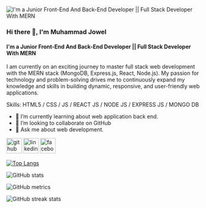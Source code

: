 ![I'm a Junior Front-End And Back-End Developer || Full Stack Developer With MERN](https://media.licdn.com/dms/image/D4E16AQHnwyFMrutAjw/profile-displaybackgroundimage-shrink_350_1400/0/1722264580194?e=1727913600&v=beta&t=MbEzXcL8MLIF2RTOC_p_TGFMm3nQUziF5SR-csdF50Q)
### Hi there 👋, I'm Muhammad Jowel
#### I'm a Junior Front-End And Back-End Developer || Full Stack Developer With MERN

I am currently on an exciting journey to master full stack web development with the MERN stack (MongoDB, Express.js, React, Node.js). My passion for technology and problem-solving drives me to continuously expand my knowledge and skills in building dynamic, responsive, and user-friendly web applications.

Skills: HTML5 / CSS / JS / REACT JS / NODE JS / EXPRESS JS / MONGO DB

- 🌱 I’m currently learning about web application back end. 
- 👯 I’m looking to collaborate on GitHub 
- 💬 Ask me about web development. 


[<img src='https://cdn.jsdelivr.net/npm/simple-icons@3.0.1/icons/github.svg' alt='github' height='40'>](https://github.com/muhammad-jowel)  [<img src='https://cdn.jsdelivr.net/npm/simple-icons@3.0.1/icons/linkedin.svg' alt='linkedin' height='40'>](https://www.linkedin.com/in/muhammad-jowel/)  [<img src='https://cdn.jsdelivr.net/npm/simple-icons@3.0.1/icons/facebook.svg' alt='facebook' height='40'>](https://www.facebook.com/mdjowel01)  

[![Top Langs](https://github-readme-stats.vercel.app/api/top-langs/?username=muhammad-jowel)](https://github.com/anuraghazra/github-readme-stats)

![GitHub stats](https://github-readme-stats.vercel.app/api?username=muhammad-jowel&show_icons=true)  

![GitHub metrics](https://metrics.lecoq.io/muhammad-jowel)  

![GitHub streak stats](https://streak-stats.demolab.com/?user=muhammad-jowel)  


